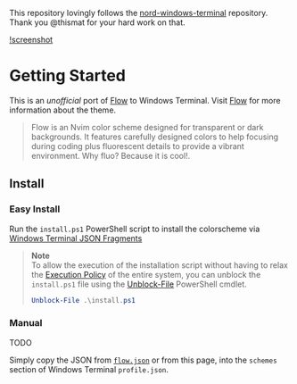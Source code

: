 This repository lovingly follows the [nord-windows-terminal](https://github.com/thismat/nord-windows-terminal) repository. Thank you @thismat for your hard work on that.

[!screenshot](./screenshot.png)

# Getting Started

This is an _unofficial_ port of [Flow](https://github.com/0xstepit/flow.nvim) to Windows Terminal. Visit [Flow](https://github.com/0xstepit/flow.nvim) for more information about the theme. 

> Flow is an Nvim color scheme designed for transparent or dark backgrounds. It features carefully designed colors to help focusing during coding plus fluorescent details to provide a vibrant environment. Why fluo? Because it is cool!.

## Install

### Easy Install

Run the `install.ps1` PowerShell script to install the colorscheme via [Windows Terminal JSON Fragments](https://docs.microsoft.com/en-us/windows/terminal/json-fragment-extensions#where-to-place-the-json-fragment-files)

> **Note**  
> To allow the execution of the installation script without having to relax the [Execution Policy][ps-execpolicy] of the entire system, you can unblock the `install.ps1` file using the [Unblock-File][ps-unblockfile] PowerShell cmdlet.
>
> ```powershell
> Unblock-File .\install.ps1
> ```

[ps-execpolicy]: https://docs.microsoft.com/en-us/powershell/module/microsoft.powershell.security/set-executionpolicy?view=powershell-7.2
[ps-unblockfile]: https://docs.microsoft.com/en-us/powershell/module/microsoft.powershell.utility/unblock-file?view=powershell-7.2

### Manual

TODO

Simply copy the JSON from [`flow.json`](https://raw.githubusercontent.com/milespossing/flow-windows-terminal/main/flow.json) or from this page, into the `schemes` section of Windows Terminal `profile.json`.
